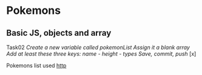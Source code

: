 # Pokemons
## Basic JS, objects and array

Task02
*Create a new variable called pokemonList*
*Assign it a blank array*
*Add at least these three keys: name - height - types*
*Save, commit, push*
[x]


Pokemons list used
[http](https://www.pokemon.com/us/pokedex/)
